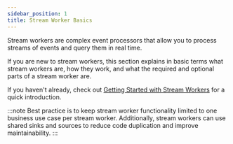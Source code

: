 ```yaml
---
sidebar_position: 1
title: Stream Worker Basics
---
```


Stream workers are complex event processors that allow you to process streams of events and query them in real time.

If you are new to stream workers, this section explains in basic terms what stream workers are, how they work, and what the required and optional parts of a stream worker are.

If you haven't already, check out [Getting Started with Stream Workers](../getting-started-stream-workers.md) for a quick introduction.

:::note
Best practice is to keep stream worker functionality limited to one business use case per stream worker. Additionally, stream workers can use shared sinks and sources to reduce code duplication and improve maintainability.
:::

<DocCardList />
